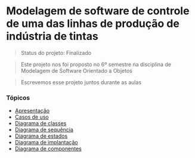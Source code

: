 # Modelagem de software de controle de uma das linhas de produção de indústria de tintas

> Status do projeto: Finalizado

> Este projeto nos foi proposto no 6º semestre na disciplina de Modelagem de Software Orientado a Objetos

> Escrevemos esse projeto juntos durante as aulas

### Tópicos

- [Apresentação](#apresentação)
- [Casos de uso](#casos-de-uso)
- [Diagrama de classes](#diagrama-de-classes)
- [Diagrama de sequência](#diagrama-de-sequência)
- [Diagrama de estados](#diagrama-de-estados)
- [Diagrama de implantação](#diagrama-de-implantação)
- [Diagrama de componentes](#diagrama-de-componentes)
